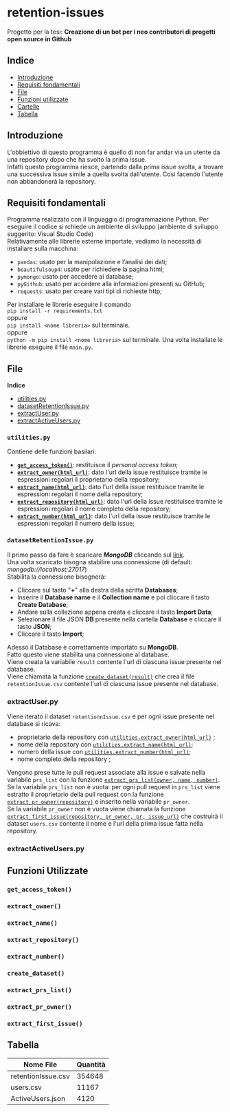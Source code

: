 # retention-issues
Progetto per la tesi: **Creazione di un bot per i neo contributori di progetti open source in Github**   

## Indice
 - [Introduzione](#Introduzione)
 - [Requisiti fondamentali](#Requisiti-fondamentali)
 - [File](#File)
 - [Funzioni utilizzate](#Funzioni-utilizzate)
 - [Cartelle](#cartelle)
 - [Tabella](#Tabella)
 
## Introduzione
L'obbiettivo di questo programma è quello di non far andar via un utente da una repository dopo che ha svolto la prima issue.  
Infatti questo programma riesce, partendo dalla prima issue svolta, a trovare una successiva issue simile a quella svolta dall'utente. Così facendo l'utente non abbandonerà la repository.  
 
## Requisiti fondamentali
Programma realizzato con il linguaggio di programmazione Python. Per eseguire il codice si rchiede un ambiente di sviluppo (ambiente di sviluppo suggerito: Visual Studio Code)  
Relativamente alle librerie esterne importate, vediamo la necessità di installare sulla macchina:
* `pandas`: usato per la manipolazione e l’analisi dei dati;
* `beautifulsoup4`: usato per richiedere la pagina html;
* `pymongo`: usato per accedere ai database;
* `pyGithub`: usato per accedere alla informazioni presenti su GitHub;
* `requests`: usato per creare vari tipi di richieste http;   

Per installare le librerie eseguire il comando  
`pip install -r requirements.txt`  
oppure  
`pip install <nome libreria>` sul terminale.  
oppure  
`python -m pip install <nome libreria>` sul terminale. 
Una volta installate le librerie eseguire il file `main.py`.
 
## File  
 **Indice**  
 - [utilities.py](#utilitiespy)
 - [datasetRetentionIssue.py](#datasetretentionissuepy)
 - [extractUser.py](#extractuserpy)
 - [extractActiveUsers.py](#extractactuveuserspy)
 
### **`utilities.py`**   
  Contiene delle funzioni basilari:  
   * **[`get_access_token()`](#get_access_token)**: restituisce il *personal access token*;
   * **[`extract_owner(html_url)`](#extract_owner)**: dato l'url della issue restituisce tramite le espressioni regolari il proprietario della repository;
   * **[`extract_name(html_url)`](#extract_name)**: dato l'url della issue restituisce tramite le espressioni regolari il nome della repository;
   * **[`extract_repository(html_url)`](#extract_repository)**: dato l'url della issue restituisce tramite le espressioni regolari il nome completo della repository;
   * **[`extract_number(html_url)`](#extract_numberh)**: dato l'url della issue restituisce tramite le espressioni regolari il numero della issue;  
### **`datasetRetentionIssue.py`**  
  Il primo passo da fare è scaricare ***MongoDB*** cliccando sul [link](https://www.mongodb.com/try/download/community).  
Una volta scaricato bisogna stabilire una connessione (di default: *mongodb://localhost:27017*)  
Stabilita la connessione bisognerà:  
  * Cliccare sul tasto "**+**" alla destra della scritta **Databases**;    
  * Inserire il **Database name** e il **Collection name** e poi cliccare il tasto **Create Database**;    
  * Andare sulla collezione appena creata e cliccare il tasto **Import Data**;    
  * Selezionare il file JSON **DB** presente nella cartella **Database** e cliccare il tasto **JSON**;   
  * Cliccare il tasto **Import**;

  Adesso il Database è correttamente importato su **MongoDB**.  
  Fatto questo viene stabilita una connessione al database.  
  Viene creata la variabile `result` contente l'url di ciascuna issue presente nel database.  
  Viene chiamata la funzione [`create_dataset(result)`](#create_dataset) che crea il file `retentionIssue.csv` contente l'url di ciascuna issue presente nel database.
### **extractUser.py**  
  Viene iterato il dataset `retentionnIssue.csv` e per ogni issue presente nel database si ricava:  
   * proprietario della repository con [`utilities.extract_owner(html_url)`](#extract_owner) ;    
   * nome della repository con [`utilities.extract_name(html_url)`](#extract_name);  
   * numero della issue con [`utilities.extract_number(html_url)`](#extract_number);  
   * nome completo della repository ;

 Vengono prese tutte le pull request associate alla issue e salvate nella variabile `prs_list` con la funzione [`extract_prs_list(owner, name, number)`](#extract_prs_list).  
 Se la variabile `prs_list` non è vuota: per ogni pull request in `prs_list` viene estratto il proprietario della pull request con la funzione [`extract_pr_owner(repository)`](#extract_pr_owner) e inserito nella variabile `pr_owner`.  
 Se la variabile `pr_owner` non è vuota viene chiamata la funzione [`extract_first_issue(repository, pr_owner, pr, issue_url)`](#extract_first_issue) che costruirà il dataset `users.csv` contente il nome e l'url della prima issue fatta nella repository.  
### **extractActiveUsers.py**
  

## Funzioni Utilizzate
### `get_access_token()`
### `extract_owner()`
### `extract_name()`
### `extract_repository()`
### `extract_number()`
### `create_dataset()`
### `extract_prs_list()`
### `extract_pr_owner()`
### `extract_first_issue()`

## Tabella
| **Nome File** | **Quantità** |
|-----------|---------|
| retentionIssue.csv | 354648 |  
| users.csv | 11167 |
| ActiveUsers.json|  4120  |  
